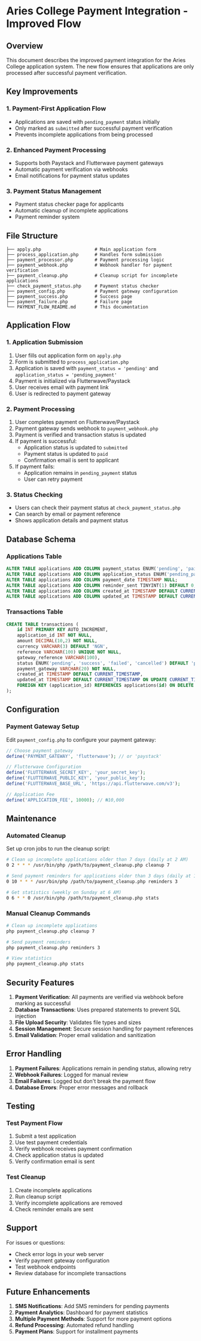 # Aries College Payment Integration - Improved Flow

## Overview

This document describes the improved payment integration for the Aries College application system. The new flow ensures that applications are only processed after successful payment verification.

## Key Improvements

### 1. Payment-First Application Flow
- Applications are saved with `pending_payment` status initially
- Only marked as `submitted` after successful payment verification
- Prevents incomplete applications from being processed

### 2. Enhanced Payment Processing
- Supports both Paystack and Flutterwave payment gateways
- Automatic payment verification via webhooks
- Email notifications for payment status updates

### 3. Payment Status Management
- Payment status checker page for applicants
- Automatic cleanup of incomplete applications
- Payment reminder system

## File Structure

```
├── apply.php                    # Main application form
├── process_application.php      # Handles form submission
├── payment_processor.php        # Payment processing logic
├── payment_webhook.php          # Webhook handler for payment verification
├── payment_cleanup.php          # Cleanup script for incomplete applications
├── check_payment_status.php     # Payment status checker
├── payment_config.php           # Payment gateway configuration
├── payment_success.php          # Success page
├── payment_failure.php          # Failure page
└── PAYMENT_FLOW_README.md       # This documentation
```

## Application Flow

### 1. Application Submission
1. User fills out application form on `apply.php`
2. Form is submitted to `process_application.php`
3. Application is saved with `payment_status = 'pending'` and `application_status = 'pending_payment'`
4. Payment is initialized via Flutterwave/Paystack
5. User receives email with payment link
6. User is redirected to payment gateway

### 2. Payment Processing
1. User completes payment on Flutterwave/Paystack
2. Payment gateway sends webhook to `payment_webhook.php`
3. Payment is verified and transaction status is updated
4. If payment is successful:
   - Application status is updated to `submitted`
   - Payment status is updated to `paid`
   - Confirmation email is sent to applicant
5. If payment fails:
   - Application remains in `pending_payment` status
   - User can retry payment

### 3. Status Checking
- Users can check their payment status at `check_payment_status.php`
- Can search by email or payment reference
- Shows application details and payment status

## Database Schema

### Applications Table
```sql
ALTER TABLE applications ADD COLUMN payment_status ENUM('pending', 'paid', 'failed') DEFAULT 'pending';
ALTER TABLE applications ADD COLUMN application_status ENUM('pending_payment', 'submitted', 'approved', 'rejected') DEFAULT 'pending_payment';
ALTER TABLE applications ADD COLUMN payment_date TIMESTAMP NULL;
ALTER TABLE applications ADD COLUMN reminder_sent TINYINT(1) DEFAULT 0;
ALTER TABLE applications ADD COLUMN created_at TIMESTAMP DEFAULT CURRENT_TIMESTAMP;
ALTER TABLE applications ADD COLUMN updated_at TIMESTAMP DEFAULT CURRENT_TIMESTAMP ON UPDATE CURRENT_TIMESTAMP;
```

### Transactions Table
```sql
CREATE TABLE transactions (
    id INT PRIMARY KEY AUTO_INCREMENT,
    application_id INT NOT NULL,
    amount DECIMAL(10,2) NOT NULL,
    currency VARCHAR(3) DEFAULT 'NGN',
    reference VARCHAR(100) UNIQUE NOT NULL,
    gateway_reference VARCHAR(100),
    status ENUM('pending', 'success', 'failed', 'cancelled') DEFAULT 'pending',
    payment_gateway VARCHAR(20) NOT NULL,
    created_at TIMESTAMP DEFAULT CURRENT_TIMESTAMP,
    updated_at TIMESTAMP DEFAULT CURRENT_TIMESTAMP ON UPDATE CURRENT_TIMESTAMP,
    FOREIGN KEY (application_id) REFERENCES applications(id) ON DELETE CASCADE
);
```

## Configuration

### Payment Gateway Setup
Edit `payment_config.php` to configure your payment gateway:

```php
// Choose payment gateway
define('PAYMENT_GATEWAY', 'flutterwave'); // or 'paystack'

// Flutterwave Configuration
define('FLUTTERWAVE_SECRET_KEY', 'your_secret_key');
define('FLUTTERWAVE_PUBLIC_KEY', 'your_public_key');
define('FLUTTERWAVE_BASE_URL', 'https://api.flutterwave.com/v3');

// Application Fee
define('APPLICATION_FEE', 10000); // ₦10,000
```

## Maintenance

### Automated Cleanup
Set up cron jobs to run the cleanup script:

```bash
# Clean up incomplete applications older than 7 days (daily at 2 AM)
0 2 * * * /usr/bin/php /path/to/payment_cleanup.php cleanup 7

# Send payment reminders for applications older than 3 days (daily at 10 AM)
0 10 * * * /usr/bin/php /path/to/payment_cleanup.php reminders 3

# Get statistics (weekly on Sunday at 6 AM)
0 6 * * 0 /usr/bin/php /path/to/payment_cleanup.php stats
```

### Manual Cleanup Commands
```bash
# Clean up incomplete applications
php payment_cleanup.php cleanup 7

# Send payment reminders
php payment_cleanup.php reminders 3

# View statistics
php payment_cleanup.php stats
```

## Security Features

1. **Payment Verification**: All payments are verified via webhook before marking as successful
2. **Database Transactions**: Uses prepared statements to prevent SQL injection
3. **File Upload Security**: Validates file types and sizes
4. **Session Management**: Secure session handling for payment references
5. **Email Validation**: Proper email validation and sanitization

## Error Handling

1. **Payment Failures**: Applications remain in pending status, allowing retry
2. **Webhook Failures**: Logged for manual review
3. **Email Failures**: Logged but don't break the payment flow
4. **Database Errors**: Proper error messages and rollback

## Testing

### Test Payment Flow
1. Submit a test application
2. Use test payment credentials
3. Verify webhook receives payment confirmation
4. Check application status is updated
5. Verify confirmation email is sent

### Test Cleanup
1. Create incomplete applications
2. Run cleanup script
3. Verify incomplete applications are removed
4. Check reminder emails are sent

## Support

For issues or questions:
- Check error logs in your web server
- Verify payment gateway configuration
- Test webhook endpoints
- Review database for incomplete transactions

## Future Enhancements

1. **SMS Notifications**: Add SMS reminders for pending payments
2. **Payment Analytics**: Dashboard for payment statistics
3. **Multiple Payment Methods**: Support for more payment options
4. **Refund Processing**: Automated refund handling
5. **Payment Plans**: Support for installment payments
